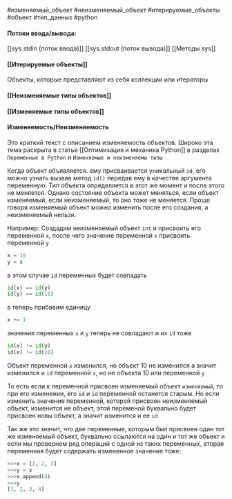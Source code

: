 #изменяемый_объект #неизменяемый_объект #итерируемые_объекты #объект #тип_данных #python 

#### Потоки ввода/вывода:
[[sys.stdin (поток ввода)]]
[[sys.stdout (поток вывода)]]
[[Методы sys]]

#### [[Итерируемые объекты]]
Объекты, которые представляют из себя коллекции или итераторы
#### [[Неизменяемыe типы объектов]]
#### [[Изменяемые типы объектов]]
#### Изменяемость/Неизменяемость

Это краткий текст с описанием изменяемость объектов. Широко эта тема раскрыта в статье [[Оптимизация и механика Python]] в разделах `Переменные в Python` и `Изменяемые и неизменяемы типы`

Когда объект объявляется. ему присваивается уникальный `id`, его можно узнать вызвав метод `id()` передав ему в качестве аргумента переменную. Тип объекта определяется в этот же момент и после этого не меняется. Однако состояние объекта может меняться, если объект изменяемый, если неизменяемый, то оно тоже не меняется. Проще говоря изменяемый объект можно изменить после его создания, а неизменяемый нельзя.

Например:
Создадим неизменяемый объект `int`  и присвоить его переменной `x`, после чего значение переменной `x` присвоить переменной `y`
```python
x = 10
y = x
```
в этом случае `id` переменных будет совпадать
```python
id(x) == id(y)
id(y) == id(10)
```
а теперь прибавим единицу
```python
x += 1
```
значения переменных `x` и `y` теперь не совпадают и  их `id` тоже
```python
id(x) != id(y)
id(x) != id(10)
```
Объект переменной `x` изменился, но объект 10 не изменился а значит изменился и `id` переменной `x`, но не объекта 10 или переменной `y`

То есть если к переменной присвоен изменяемый объект `изменяемый`, то при его изменении, его `id` и `id` переменной останется старым. Но если изменить значение переменной, которой присвоен неизменяемый объект, изменится не объект, этой переменой буквально будет присвоен новы объект, а значит изменится и ее `id`

Так же это значит, что две переменные, которым был присвоен один тот же изменяемый объект, буквально ссылаются на один и тот же объект и если мы провернем ряд операций с одной из таких переменных, вторая переменная будет содержать измененное значение тоже:
```python
>>>x = [1, 2, 3]
>>>y = x
>>>x.append(4)
>>>y
[1, 2, 3, 4]
```